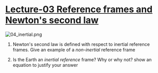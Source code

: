 # [Lecture-03 Reference frames and Newton's second law](https://youtu.be/ODpJB0DYQK0)

![04_inertial.png](https://campuspro-uploads.s3.us-west-2.amazonaws.com/2f97aca3-fc59-4d60-903d-2957cdab1812/b84255ec-2ebb-4f9a-afaa-200a4d2c20c8/04_inertial.png)

1. Newton's second law is defined with respect to inertial reference frames. Give an example of a _non-inertial_ reference frame

2. Is the Earth an _inertial reference_ frame? Why or why not? show an equation to justify your answer

